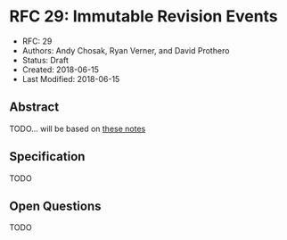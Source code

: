 # RFC 29: Immutable Revision Events

* RFC: 29
* Authors: Andy Chosak, Ryan Verner, and David Prothero
* Status: Draft
* Created: 2018-06-15
* Last Modified: 2018-06-15

## Abstract

TODO... will be based on [these notes](https://hackmd.io/s/ByDdmUZWm)

## Specification

TODO

## Open Questions

TODO
